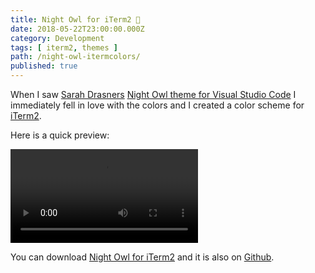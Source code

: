 ```yaml
---
title: Night Owl for iTerm2 🌃
date: 2018-05-22T23:00:00.000Z
category: Development
tags: [ iterm2, themes ]
path: /night-owl-itermcolors/
published: true
---
```


When I saw [Sarah Drasners](https://twitter.com/sarah_edo) [Night Owl theme for Visual Studio Code](https://github.com/sdras/night-owl-vscode-theme) I immediately fell in love with the colors and I created a color scheme for [iTerm2](https://www.iterm2.com/).

Here is a quick preview:

<video src="/download/night-owl-itermcolors.mp4" autoplay loop></video>

You can download [Night Owl for iTerm2](https://files.florian.ec/night-owl.itermcolors) and it is also on [Github](https://github.com/florianeckerstorfer/night-owl-itermcolors).
